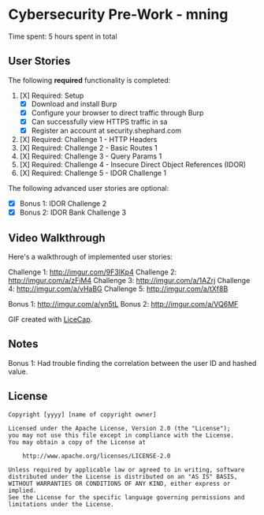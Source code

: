 # Cybersecurity Pre-Work - mning 

Time spent: 5 hours spent in total 

## User Stories

The following **required** functionality is completed:

1. [X]  Required: Setup 
    -  [X]  Download and install Burp
    -  [X]  Configure your browser to direct traffic through Burp
    -  [X]  Can successfully view HTTPS traffic in sa
    -  [X]  Register an account at security.shephard.com
  
2. [X]  Required: Challenge 1 - HTTP Headers
3. [X]  Required: Challenge 2 - Basic Routes 1
4. [X]  Required: Challenge 3 - Query Params 1
5. [X]  Required: Challenge 4 - Insecure Direct Object References (IDOR)
6. [X]  Required: Challenge 5 - IDOR Challenge 1 

The following advanced user stories are optional:

* [X]  Bonus 1: IDOR Challenge 2 
* [X]  Bonus 2: IDOR Bank Challenge 3

## Video Walkthrough

Here's a walkthrough of implemented user stories:

Challenge 1: http://imgur.com/9F3lKp4
Challenge 2: http://imgur.com/a/zFiM4
Challenge 3: http://imgur.com/a/1AZrj
Challenge 4: http://imgur.com/a/vHaBG
Challenge 5: http://imgur.com/a/tXf8B

Bonus 1: http://imgur.com/a/yn5tL
Bonus 2: http://imgur.com/a/VQ6MF

GIF created with [LiceCap](http://www.cockos.com/licecap/).

## Notes

Bonus 1: Had trouble finding the correlation between the user ID and hashed value.

## License

    Copyright [yyyy] [name of copyright owner]

    Licensed under the Apache License, Version 2.0 (the "License");
    you may not use this file except in compliance with the License.
    You may obtain a copy of the License at

        http://www.apache.org/licenses/LICENSE-2.0

    Unless required by applicable law or agreed to in writing, software
    distributed under the License is distributed on an "AS IS" BASIS,
    WITHOUT WARRANTIES OR CONDITIONS OF ANY KIND, either express or implied.
    See the License for the specific language governing permissions and
    limitations under the License.
